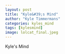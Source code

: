 ```yaml
---
layout: post
title: "Kyle&#39;s Mind"
author: "Kyle Timmermans"
categories: kyles_mind
tags: [kylesmind]
image: lolcat_final.jpeg
---
```


Kyle's Mind
